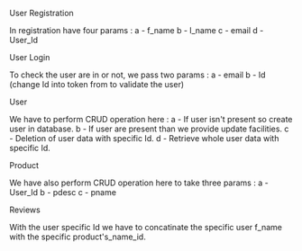 User Registration 

In registration have four params :
a - f_name
b - l_name
c - email
d - User_Id

User Login

To check the user are in or not, we pass two params : 
a - email
b - Id (change Id into token from to validate the user)

User

We have to perform CRUD operation here : 
a - If user isn't present so create user in database.
b - If user are present than we provide update facilities.
c - Deletion of user data with specific Id.
d - Retrieve whole user data with specific Id.

Product 

We have also perform CRUD operation here to take three params :
a - User_Id 
b - pdesc
c - pname

Reviews 

With the user specific Id we have to concatinate the specific user f_name with the specific product's_name_id.
